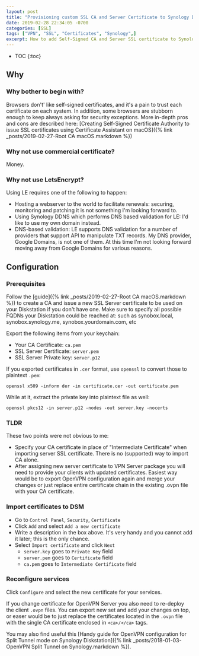 ```yaml
---
layout: post
title: "Provisioning custom SSL CA and Server Certificate to Synology Diskstation"
date: 2019-02-28 22:34:05 -0700
categories: [SSL]
tags: ["VPN", "SSL", "Certificates", "Synology",]
excerpt: How to add Self-Signed CA and Server SSL certificate to Synology DSM and configure it to be used with services. Two poorly documented pitfalls I stumbled upon.
---
```


* TOC
{:toc}


## Why

### Why bother to begin with?

Browsers don't' like self-signed certificates, and it's a pain to trust each certificate on each system. In addition, some browsers are stubborn enough to keep always asking for security exceptions. More in-depth pros and cons are described here: [Creating Self-Signed Certificate Authority to issue SSL certificates using Certificate Assistant on macOS]({% link _posts/2019-02-27-Root CA macOS.markdown %})

### Why not use commercial certificate?

Money.

### Why not use LetsEncrypt? 

Using LE requires one of the following to happen: 

* Hosting a webserver to the world to facilitate renewals: securing, monitoring and patching it is not something I'm looking forward to.
* Using Synology DDNS which performs DNS based validation for LE: I'd like to use my own domain instead.
* DNS-based validation: LE supports DNS validation for a number of providers that support API to manipulate TXT records. My DNS provider, Google Domains, is not one of them. At this time I'm not looking forward moving away from Google Domains for various reasons.

## Configuration

### Prerequisites

Follow the [guide]({% link _posts/2019-02-27-Root CA macOS.markdown %}) to create a CA and issue a new SSL Server certificate to be used on your Diskstation if you don't have one. Make sure to specify all possible FQDNs your Diskstation could be reached at: such as synobox.local, synobox.synology.me, synobox.yourdomain.com, etc

Export the following items from your keychain:

* Your CA Certificate: `ca.pem`
* SSL Server Certificate: `server.pem`
* SSL Server Private key: `server.p12`

If you exported certificates in `.cer` format, use `openssl` to convert those to plaintext `.pem`:
     
    openssl x509 -inform der -in certificate.cer -out certificate.pem

While at it, extract the private key into plaintext file as well:

    openssl pkcs12 -in server.p12 -nodes -out server.key -nocerts

### TLDR

These two points were not obvious to me:

* Specify your CA certificate in place of "Intermediate Certificate" when importing server SSL certificate. There is no (supported) way to import CA alone.
* After assigning new server certificate to VPN Server package you will need to provide your clients with updated certificates. Easiest way would be to export OpenVPN configuration again and merge your changes or just replace entire certificate chain in the existing .ovpn file with your CA certificate.

### Import certificates to DSM

* Go to `Control Panel`, `Security`, `Certificate`
* Click `Add` and select `Add a new certificate`
* Write a description in the box above. It's very handy and you cannot add it later; this is the only chance. 
* Select `Import certificate` and click `Next`
  * `server.key` goes to `Private Key` field
  * `server.pem` goes to `Certificate` field
  * `ca.pem` goes to `Intermediate Certificate` field

### Reconfigure services

Click `Configure` and select the new certificate for your services. 

If you change certificate for OpenVPN Server you also need to re-deploy the client `.ovpn` files. You can export new set and add your changes on top, or easer would be to just replace the certificates located in the `.ovpn` file with the single CA certificate enclosed in `<ca>/</ca>` tags.

You may also find useful this [Handy guide for OpenVPN configuration for Split Tunnel mode on Synology Diskstation]({% link _posts/2018-01-03-OpenVPN Split Tunnel on Synology.markdown %}).


